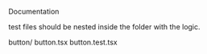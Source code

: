 Documentation

test files should be nested inside the folder with the logic.

button/
button.tsx
button.test.tsx
